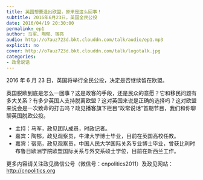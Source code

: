 ```yaml
---
title: 英国想要退出欧盟，原来是这么回事！
subtitle: 2016年6月23日，英国全民公投
date: 2016/04/19 20:30:00
permalink: ep1
author: 马军、陶郁、宿亮
audio: http://o7auz723d.bkt.clouddn.com/talk/audio/ep1.mp3
explicit: no
cover: http://o7auz723d.bkt.clouddn.com/talk/logotalk.jpg
categories:
- 政常说话
---
```

2016 年 6 月 23 日，英国将举行全民公投，决定是否继续留在欧盟。

英国脱欧到底是怎么一回事？这是政客的手段，还是民众的意愿？它和移民问题有多大关系？有多少英国人支持脱离欧盟？这对英国来说是正确的选择吗？这对欧盟来说会是一次致命的打击吗？政见播客旗下栏目“政常说话”首期节目，我们和你聊聊英国脱欧公投。

- 主持：马军，政见团队成员，时政记者。
- 嘉宾：陶郁，政见观察员，牛津大学博士毕业，目前在英国高校任教。
- 嘉宾：宿亮，政见观察员，中国人民大学国际关系专业博士毕业，曾获比利时布鲁日欧洲学院欧盟国际关系与外交系硕士学位，目前在新西兰工作。

更多内容请关注政见微信公号（微信号：cnpolitics2011）及政见网站：http://cnpolitics.org
